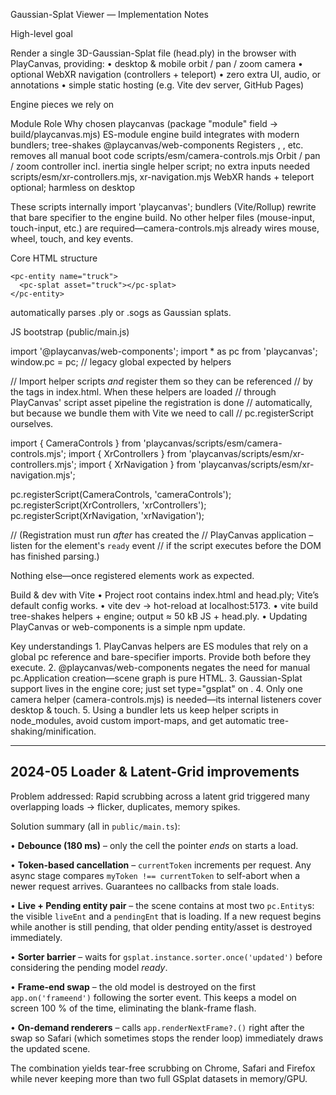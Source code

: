 Gaussian-Splat Viewer — Implementation Notes

High-level goal

Render a single 3D-Gaussian-Splat file (head.ply) in the browser with PlayCanvas, providing:
	•	desktop & mobile orbit / pan / zoom camera
	•	optional WebXR navigation (controllers + teleport)
	•	zero extra UI, audio, or annotations
	•	simple static hosting (e.g. Vite dev server, GitHub Pages)

Engine pieces we rely on

Module	Role	Why chosen
playcanvas (package "module" field → build/playcanvas.mjs)	ES-module engine build	integrates with modern bundlers; tree-shakes
@playcanvas/web-components	Registers <pc-app>, <pc-splat>, etc.	removes all manual boot code
scripts/esm/camera-controls.mjs	Orbit / pan / zoom controller incl. inertia	single helper script; no extra inputs needed
scripts/esm/xr-controllers.mjs, xr-navigation.mjs	WebXR hands + teleport	optional; harmless on desktop

These scripts internally import 'playcanvas'; bundlers (Vite/Rollup) rewrite that bare specifier to the engine build. No other helper files (mouse-input, touch-input, etc.) are required—camera-controls.mjs already wires mouse, wheel, touch, and key events.

Core HTML structure

<pc-app>
<pc-asset id="truck" src="truck/meta.json" type="gsplat"></pc-asset>

  <pc-scene>
    <pc-entity name="cameraRoot">
      <pc-entity name="camera" position="0 0 2">
        <pc-camera></pc-camera>
        <pc-scripts>
          <pc-script name="cameraControls"></pc-script>
        </pc-scripts>
      </pc-entity>
      <pc-scripts>
        <pc-script name="xrControllers"></pc-script>
        <pc-script name="xrNavigation"></pc-script>
      </pc-scripts>
    </pc-entity>

    <pc-entity name="truck">
      <pc-splat asset="truck"></pc-splat>
    </pc-entity>
  </pc-scene>
</pc-app>

<pc-splat> automatically parses .ply or .sogs as Gaussian splats.

JS bootstrap (public/main.js)

import '@playcanvas/web-components';
import * as pc from 'playcanvas';
window.pc = pc;                               // legacy global expected by helpers


// Import helper scripts *and* register them so they can be referenced
// by the <pc-script> tags in index.html. When these helpers are loaded
// through PlayCanvas' script asset pipeline the registration is done
// automatically, but because we bundle them with Vite we need to call
// pc.registerScript ourselves.

import { CameraControls }   from 'playcanvas/scripts/esm/camera-controls.mjs';
import { XrControllers }    from 'playcanvas/scripts/esm/xr-controllers.mjs';
import { XrNavigation }     from 'playcanvas/scripts/esm/xr-navigation.mjs';

pc.registerScript(CameraControls, 'cameraControls');
pc.registerScript(XrControllers, 'xrControllers');
pc.registerScript(XrNavigation,  'xrNavigation');

// (Registration must run *after* <pc-app> has created the
// PlayCanvas application – listen for the element's `ready` event
// if the script executes before the DOM has finished parsing.)

Nothing else—once registered <pc-script name="…"> elements work as
expected.

Build & dev with Vite
	•	Project root contains index.html and head.ply; Vite’s default config works.
	•	vite dev → hot-reload at localhost:5173.
	•	vite build tree-shakes helpers + engine; output ≈ 50 kB JS + head.ply.
	•	Updating PlayCanvas or web-components is a simple npm update.

Key understandings
	1.	PlayCanvas helpers are ES modules that rely on a global pc reference and bare-specifier imports. Provide both before they execute.
	2.	@playcanvas/web-components negates the need for manual pc.Application creation—scene graph is pure HTML.
	3.	Gaussian-Splat support lives in the engine core; just set type="gsplat" on <pc-asset>.
	4.	Only one camera helper (camera-controls.mjs) is needed—its internal listeners cover desktop & touch.
	5.	Using a bundler lets us keep helper scripts in node_modules, avoid custom import-maps, and get automatic tree-shaking/minification.

--------------------------------------------------------------------
2024-05 Loader & Latent-Grid improvements
--------------------------------------------------------------------

Problem addressed: Rapid scrubbing across a latent grid triggered many
overlapping loads → flicker, duplicates, memory spikes.

Solution summary (all in `public/main.ts`):

• **Debounce (180 ms)** – only the cell the pointer *ends* on starts a load.

• **Token-based cancellation** – `currentToken` increments per request.
  Any async stage compares `myToken !== currentToken` to self-abort when a
  newer request arrives. Guarantees no callbacks from stale loads.

• **Live + Pending entity pair** – the scene contains at most two
  `pc.Entity`s: the visible `liveEnt` and a `pendingEnt` that is loading. If
  a new request begins while another is still pending, that older pending
  entity/asset is destroyed immediately.

• **Sorter barrier** – waits for
  `gsplat.instance.sorter.once('updated')` before considering the pending
  model *ready*.

• **Frame-end swap** – the old model is destroyed on the first
  `app.on('frameend')` following the sorter event. This keeps a model on
  screen 100 % of the time, eliminating the blank-frame flash.

• **On-demand renderers** – calls `app.renderNextFrame?.()` right after the
  swap so Safari (which sometimes stops the render loop) immediately draws
  the updated scene.

The combination yields tear-free scrubbing on Chrome, Safari and Firefox while
never keeping more than two full GSplat datasets in memory/GPU.